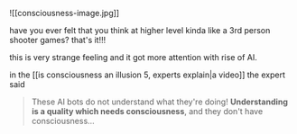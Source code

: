 ![[consciousness-image.jpg]]

have you ever felt that you think at higher level kinda like a 3rd person shooter games?  that's it!!!

this is very strange feeling and it got more attention with rise of AI. 

in the [[is consciousness an illusion 5, experts explain|a video]] the expert said
> These AI bots do not understand what they're doing! **Understanding is a quality which needs consciousness**, and they don't have consciousness...
